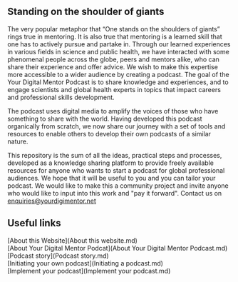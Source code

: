 ## Standing on the shoulder of giants
The very popular metaphor that “One stands on the shoulders of giants” rings true in mentoring. It is also true that mentoring is a learned skill that one has to actively pursue and partake in. Through our learned experiences in various fields in science and public health, we have interacted with some phenomenal people across the globe, peers and mentors alike, who can share their experience and offer advice. We wish to make this expertise more accessible to a wider audience by creating a podcast. The goal of the Your Digital Mentor Podcast is to share knowledge and experiences, and to engage scientists and global health experts in topics that impact careers and professional skills development. 

The podcast uses digital media to amplify the voices of those who have something to share with the world. Having developed this podcast organically from scratch, we now share our journey with a set of tools and resources to enable others to develop their own podcasts of a similar nature. 

This repository is the sum of all the ideas, practical steps and processes, developed as a knowledge sharing platform to provide freely available resources for anyone who wants to start a podcast for global professional audiences. We hope that it will be useful to you and you can tailor your podcast. We would like to make this a community project and invite anyone who would like to input into this work and "pay it forward". Contact us on enquiries@yourdigimentor.net  

## Useful links
[About this Website](About this website.md)       
[About Your Digital Mentor Podcat](About Your Digital Mentor Podcast.md)           
[Podcast story](Podcast story.md)               
[Initiating your own podcast](Initiating a podcast.md)              
[Implement your podcast](Implement your podcast.md)          

